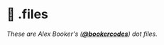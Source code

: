 # :wrench: .files

_These are Alex Booker's ([**@bookercodes**](https://twitter.com/bookercodes)) dot files._

